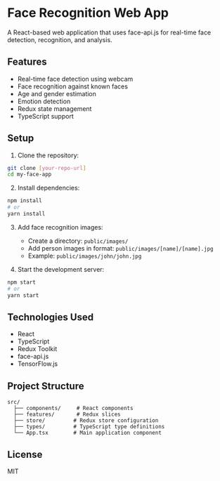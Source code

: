 # Face Recognition Web App

A React-based web application that uses face-api.js for real-time face detection, recognition, and analysis.

## Features

- Real-time face detection using webcam
- Face recognition against known faces
- Age and gender estimation
- Emotion detection
- Redux state management
- TypeScript support

## Setup

1. Clone the repository:

```bash
git clone [your-repo-url]
cd my-face-app
```

2. Install dependencies:

```bash
npm install
# or
yarn install
```

3. Add face recognition images:

   - Create a directory: `public/images/`
   - Add person images in format: `public/images/[name]/[name].jpg`
   - Example: `public/images/john/john.jpg`

4. Start the development server:

```bash
npm start
# or
yarn start
```

## Technologies Used

- React
- TypeScript
- Redux Toolkit
- face-api.js
- TensorFlow.js

## Project Structure

```
src/
  ├── components/     # React components
  ├── features/       # Redux slices
  ├── store/         # Redux store configuration
  ├── types/         # TypeScript type definitions
  └── App.tsx        # Main application component
```

## License

MIT
